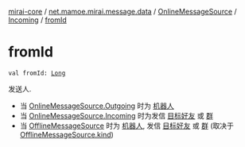 [mirai-core](../../../index.md) / [net.mamoe.mirai.message.data](../../index.md) / [OnlineMessageSource](../index.md) / [Incoming](index.md) / [fromId](./from-id.md)

# fromId

`val fromId: `[`Long`](https://kotlinlang.org/api/latest/jvm/stdlib/kotlin/-long/index.html)

发送人.

* 当 [OnlineMessageSource.Outgoing](../-outgoing/index.md) 时为 [机器人](../../../net.mamoe.mirai/-bot/id.md)
* 当 [OnlineMessageSource.Incoming](index.md) 时为发信 [目标好友](../../../net.mamoe.mirai.contact/-friend/id.md) 或 [群](../../../net.mamoe.mirai.contact/-group/id.md)
* 当 [OfflineMessageSource](../../-offline-message-source/index.md) 时为 [机器人](../../../net.mamoe.mirai/-bot/id.md), 发信 [目标好友](../../../net.mamoe.mirai.contact/-friend/id.md) 或 [群](../../../net.mamoe.mirai.contact/-group/id.md) (取决于 [OfflineMessageSource.kind](../../-offline-message-source/kind.md))
